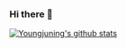 ### Hi there 👋

<!--
**youngjuning/youngjuning** is a ✨ _special_ ✨ repository because its `README.md` (this file) appears on your GitHub profile.

Here are some ideas to get you started:

- 🔭 I’m currently working on ...
- 🌱 I’m currently learning ...
- 👯 I’m looking to collaborate on ...
- 🤔 I’m looking for help with ...
- 💬 Ask me about ...
- 📫 How to reach me: ...
- 😄 Pronouns: ...
- ⚡ Fun fact: ...
-->

[![Youngjuning's github stats](https://github-readme-stats.vercel.app/api?username=youngjuning)](https://github.com/anuraghazra/github-readme-stats&show_icons=true)
